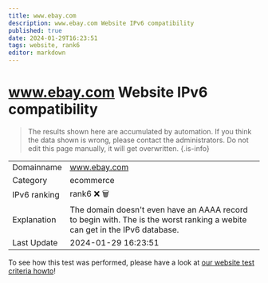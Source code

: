 ```yaml
---
title: www.ebay.com
description: www.ebay.com Website IPv6 compatibility
published: true
date: 2024-01-29T16:23:51
tags: website, rank6
editor: markdown
---
```


# www.ebay.com Website IPv6 compatibility

> The results shown here are accumulated by automation. If you think the data shown is wrong, please contact the administrators. 
> Do not edit this page manually, it will get overwritten.
{.is-info}


|   |   |
| - | - |
| Domainname | www.ebay.com
| Category | ecommerce |
| IPv6 ranking | rank6 :x: :wastebasket: |
| Explanation | The domain doesn't even have an AAAA record to begin with. The is the worst ranking a webite can get in the IPv6 database. |
| Last Update | 2024-01-29 16:23:51 |

To see how this test was performed, please have a look at [our website test criteria howto](/howto/testcriteria/website)!

